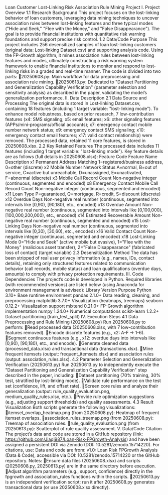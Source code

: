 Loan Customer Lost-Linking Risk Association Rule Mining Project
I. Project Overview
1.1 Research Background
 This project focuses on the lost-linking behavior of loan customers, leveraging data mining techniques to uncover association rules between lost-linking features and three typical modes ("Hide and Seek," "Flee with the Money," and "False Disappearance"). The goal is to provide financial institutions with quantitative risk warning foundations and support precise risk control.
1.2 Data/Code Purpose
This project includes 256 desensitized samples of loan lost-linking customers (original data: Lost-linking Dataset.csv) and supporting analysis code. Using the FP-Growth algorithm, it mines association rules between lost-linking features and modes, ultimately constructing a risk warning system framework to enable financial institutions to monitor and respond to lost-linking risks in a graded and real-time manner. The code is divided into two parts:
20250608.py: Main workflow for data preprocessing and association rule mining.
20250613.py: Dedicated to "Dataset Partitioning and Generalization Capability Verification" (parameter selection and sensitivity analysis) as described in the paper, validating the model’s generalization performance.
II. Data Description
2.1 Data Source and Processing
The original data is stored in Lost-linking Dataset.csv, containing 18 features (including 1 target variable: "lost-linking mode"). To enhance model robustness, based on prior research, 7 low-contribution features (x4: SMS signaling; x5: email features; x6: other signaling features (APPs/mini-programs/official accounts); x7: emergency contact mobile number network status; x9: emergency contact SMS signaling; x10: emergency contact email features; x17: valid contact relationship) were removed. The processed data, retained 11 core features, is stored in 20250608.xlsx.
2.2 Key Retained Features
The processed data includes 11 features (including 1 target variable: "lost-linking mode"). Key feature details are as follows (full details in 20250608.xlsx):
Feature Code	Feature Name	Description
x1	Permanent Address Matching	1=registered/business address, 0=other (discrete)
x2	Mobile Number Network Status	A=normal, B=out of service, C=active but unreachable, D=unassigned, E=unactivated, F=abnormal (discrete)
x3	Mobile Call Record Count	Non-negative integer (continuous, segmented and encoded)
x8	Emergency Contact Mobile Call Record Count	Non-negative integer (continuous, segmented and encoded)
x11	Loan Type	P=guaranteed, Q=mortgage, R=credit, S=discount (discrete)
x12	Overdue Days	Non-negative real number (continuous, segmented into intervals like [0,90), [90,180), etc., encoded)
x13	Overdue Amount	Non-negative real number (continuous, segmented into intervals like [0,100,000), [100,000,200,000), etc., encoded)
x14	Estimated Recoverable Amount	Non-negative real number (continuous, segmented and encoded)
x15	Lost-Linking Days	Non-negative real number (continuous, segmented into intervals like [0,30), [30,60), etc., encoded)
x16	Valid Contact Count	Non-negative integer (continuous, segmented and encoded)
x18	Lost-Linking Mode	0="Hide and Seek" (active mobile but evasive), 1="Flee with the Money" (malicious asset transfer), 2="False Disappearance" (fabricated loss of contact) (target variable)
2.3 Desensitization Method
The data has been stripped of real user privacy information (e.g., names, IDs, contact details), retaining only structured features related to communication behavior (call records, mobile status) and loan qualifications (overdue days, amounts) to comply with privacy protection requirements.
III. Code Dependencies
The project’s code is developed in Python. Required libraries (with recommended versions) are listed below (using Anaconda for environment management is advised):
Library	Version	Purpose
Python	3.10+	Base runtime environment
pandas	2.1.0+	Data reading, cleaning, and preprocessing
matplotlib	3.7.0+	Visualization (heatmaps, treemaps)
seaborn	0.12.2+	Visualization support
mlxtend	0.21.0+	FP-Growth algorithm implementation
numpy	1.24.0+	Numerical computations
scikit-learn	1.2.2+	Dataset partitioning (train_test_split)
IV. Execution Steps
4.1 Data Preprocessing and Rule Mining (20250608.py)
Run 20250608.py to perform:
Read processed data (20250608.xlsx, with 7 low-contribution features removed).
Encode discrete features (e.g., x2: A-F → 1-6).
Segment continuous features (e.g., x12: overdue days into intervals like [0,90), [90,180), etc., and encode).
Generate cleaned data (processed_data.xlsx) and transactional data (transactions.xlsx).
Mine frequent itemsets (output: frequent_itemsets.xlsx) and association rules (output: association_rules.xlsx).
4.2 Parameter Selection and Generalization Verification (20250613.py)
Run 20250613.py to independently execute the "Dataset Partitioning and Generalization Capability Verification" step described in the paper, including:
Dataset partitioning (70% training, 30% test, stratified by lost-linking mode).
Validate rule performance on the test set (confidence, lift, and offset rate).
Screen core rules and analyze their generalization (output: rule_quality_evaluation.png, medium_quality_rules.xlsx, etc.).
Provide rule optimization suggestions (e.g., adjusting support thresholds) and quality assessments.
4.3 Result Visualization
Both scripts generate the following visualizations:
itemset_overlap_heatmap.png (from 20250608.py): Heatmap of frequent itemset overlaps.
association_rules_treemap.png (from 20250608.py): Treemap of association rules.
rule_quality_evaluation.png (from 20250613.py): Scatterplot of rule quality assessment.
V. Data/Code Citation
The project’s data and code are stored in a GitHub repository (link: https://github.com/Jiaqi987/Loan-Risk-FPGrowth-Analysis) and have been assigned a persistent DOI via Zenodo (DOI: 10.5281/zenodo.15714220). For citations, use:
Data and code are from: v1.0: Loan Risk FPGrowth Analysis (Data & Code), accessible via DOI: 10.5281/zenodo.15714220 or the GitHub repository.
Notes:
Ensure data files (20250608.xlsx) and scripts (20250608.py, 20250613.py) are in the same directory before execution.
Adjust algorithm parameters (e.g., support, confidence) directly in the fpgrowth and association_rules functions within the scripts.
20250613.py is an independent verification script; run it after 20250608.py generates transactional data (or use 20250608.xlsx directly).

